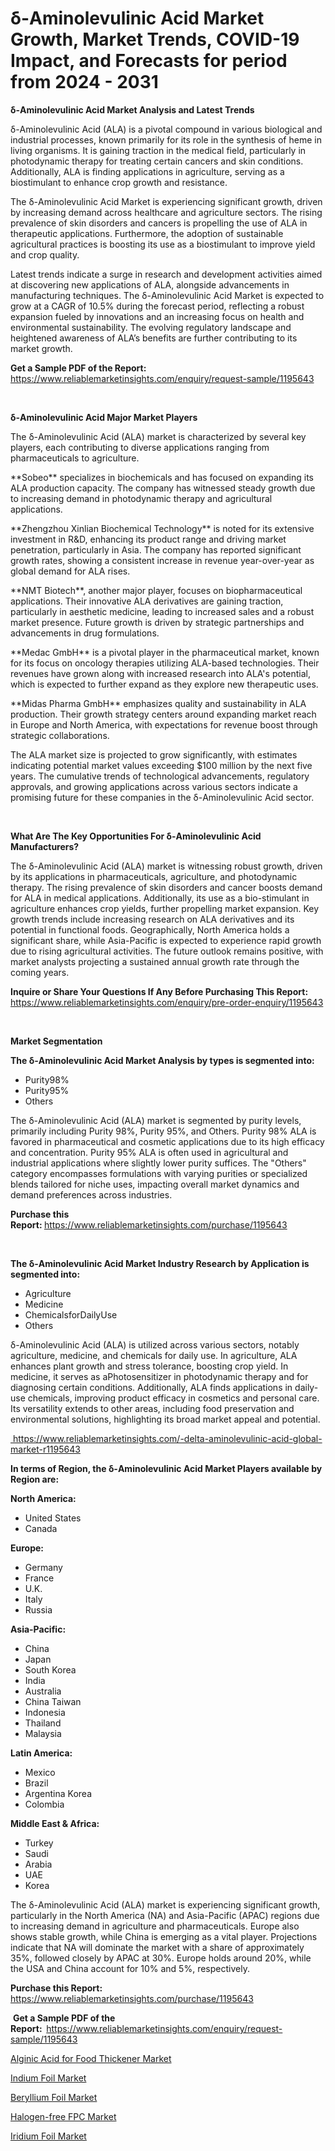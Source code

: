 <p><h1>δ-Aminolevulinic Acid Market Growth, Market Trends, COVID-19 Impact, and Forecasts for period from 2024 - 2031</h1></p><p><strong>δ-Aminolevulinic Acid Market Analysis and Latest Trends</strong></p>
<p><p>δ-Aminolevulinic Acid (ALA) is a pivotal compound in various biological and industrial processes, known primarily for its role in the synthesis of heme in living organisms. It is gaining traction in the medical field, particularly in photodynamic therapy for treating certain cancers and skin conditions. Additionally, ALA is finding applications in agriculture, serving as a biostimulant to enhance crop growth and resistance.</p><p>The δ-Aminolevulinic Acid Market is experiencing significant growth, driven by increasing demand across healthcare and agriculture sectors. The rising prevalence of skin disorders and cancers is propelling the use of ALA in therapeutic applications. Furthermore, the adoption of sustainable agricultural practices is boosting its use as a biostimulant to improve yield and crop quality.</p><p>Latest trends indicate a surge in research and development activities aimed at discovering new applications of ALA, alongside advancements in manufacturing techniques. The δ-Aminolevulinic Acid Market is expected to grow at a CAGR of 10.5% during the forecast period, reflecting a robust expansion fueled by innovations and an increasing focus on health and environmental sustainability. The evolving regulatory landscape and heightened awareness of ALA’s benefits are further contributing to its market growth.</p></p>
<p><strong>Get a Sample PDF of the Report:&nbsp;</strong> <a href="https://www.reliablemarketinsights.com/enquiry/request-sample/1195643?utm_campaign=1512&utm_medium=2&utm_source=Github&utm_content=ia&utm_term=06122024&utm_id=d-aminolevulinic-acid">https://www.reliablemarketinsights.com/enquiry/request-sample/1195643</a></p>
<p>&nbsp;</p>
<p><strong>δ-Aminolevulinic Acid Major Market Players</strong></p>
<p><p>The δ-Aminolevulinic Acid (ALA) market is characterized by several key players, each contributing to diverse applications ranging from pharmaceuticals to agriculture. </p><p>**Sobeo** specializes in biochemicals and has focused on expanding its ALA production capacity. The company has witnessed steady growth due to increasing demand in photodynamic therapy and agricultural applications. </p><p>**Zhengzhou Xinlian Biochemical Technology** is noted for its extensive investment in R&D, enhancing its product range and driving market penetration, particularly in Asia. The company has reported significant growth rates, showing a consistent increase in revenue year-over-year as global demand for ALA rises.</p><p>**NMT Biotech**, another major player, focuses on biopharmaceutical applications. Their innovative ALA derivatives are gaining traction, particularly in aesthetic medicine, leading to increased sales and a robust market presence. Future growth is driven by strategic partnerships and advancements in drug formulations.</p><p>**Medac GmbH** is a pivotal player in the pharmaceutical market, known for its focus on oncology therapies utilizing ALA-based technologies. Their revenues have grown along with increased research into ALA's potential, which is expected to further expand as they explore new therapeutic uses.</p><p>**Midas Pharma GmbH** emphasizes quality and sustainability in ALA production. Their growth strategy centers around expanding market reach in Europe and North America, with expectations for revenue boost through strategic collaborations.</p><p>The ALA market size is projected to grow significantly, with estimates indicating potential market values exceeding $100 million by the next five years. The cumulative trends of technological advancements, regulatory approvals, and growing applications across various sectors indicate a promising future for these companies in the δ-Aminolevulinic Acid sector.</p></p>
<p>&nbsp;</p>
<p><strong>What Are The Key Opportunities For δ-Aminolevulinic Acid Manufacturers?</strong></p>
<p><p>The δ-Aminolevulinic Acid (ALA) market is witnessing robust growth, driven by its applications in pharmaceuticals, agriculture, and photodynamic therapy. The rising prevalence of skin disorders and cancer boosts demand for ALA in medical applications. Additionally, its use as a bio-stimulant in agriculture enhances crop yields, further propelling market expansion. Key growth trends include increasing research on ALA derivatives and its potential in functional foods. Geographically, North America holds a significant share, while Asia-Pacific is expected to experience rapid growth due to rising agricultural activities. The future outlook remains positive, with market analysts projecting a sustained annual growth rate through the coming years.</p></p>
<p><strong>Inquire or Share Your Questions If Any Before Purchasing This Report:</strong> <a href="https://www.reliablemarketinsights.com/enquiry/pre-order-enquiry/1195643?utm_campaign=1512&utm_medium=2&utm_source=Github&utm_content=ia&utm_term=06122024&utm_id=d-aminolevulinic-acid">https://www.reliablemarketinsights.com/enquiry/pre-order-enquiry/1195643</a></p>
<p>&nbsp;</p>
<p><strong>Market Segmentation</strong></p>
<p><strong>The δ-Aminolevulinic Acid Market Analysis by types is segmented into:</strong></p>
<p><ul><li>Purity98%</li><li>Purity95%</li><li>Others</li></ul></p>
<p><p>The δ-Aminolevulinic Acid (ALA) market is segmented by purity levels, primarily including Purity 98%, Purity 95%, and Others. Purity 98% ALA is favored in pharmaceutical and cosmetic applications due to its high efficacy and concentration. Purity 95% ALA is often used in agricultural and industrial applications where slightly lower purity suffices. The "Others" category encompasses formulations with varying purities or specialized blends tailored for niche uses, impacting overall market dynamics and demand preferences across industries.</p></p>
<p><strong>Purchase this Report:&nbsp;</strong><a href="https://www.reliablemarketinsights.com/purchase/1195643?utm_campaign=1512&utm_medium=2&utm_source=Github&utm_content=ia&utm_term=06122024&utm_id=d-aminolevulinic-acid">https://www.reliablemarketinsights.com/purchase/1195643</a></p>
<p>&nbsp;</p>
<p><strong>The δ-Aminolevulinic Acid Market Industry Research by Application is segmented into:</strong></p>
<p><ul><li>Agriculture</li><li>Medicine</li><li>ChemicalsforDailyUse</li><li>Others</li></ul></p>
<p><p>δ-Aminolevulinic Acid (ALA) is utilized across various sectors, notably agriculture, medicine, and chemicals for daily use. In agriculture, ALA enhances plant growth and stress tolerance, boosting crop yield. In medicine, it serves as aPhotosensitizer in photodynamic therapy and for diagnosing certain conditions. Additionally, ALA finds applications in daily-use chemicals, improving product efficacy in cosmetics and personal care. Its versatility extends to other areas, including food preservation and environmental solutions, highlighting its broad market appeal and potential.</p></p>
<p><a href="https://www.reliablemarketinsights.com/-delta-aminolevulinic-acid-global-market-r1195643?utm_campaign=1512&utm_medium=2&utm_source=Github&utm_content=ia&utm_term=06122024&utm_id=d-aminolevulinic-acid">&nbsp;https://www.reliablemarketinsights.com/-delta-aminolevulinic-acid-global-market-r1195643</a></p>
<p><strong>In terms of Region, the δ-Aminolevulinic Acid Market Players available by Region are:</strong></p>
<p>
    <p> <strong> North America: </strong>
        <ul>
            <li>United States</li>
            <li>Canada</li>
        </ul>
        </p> 
    <p> <strong> Europe: </strong>
        <ul>
            <li>Germany</li>
            <li>France</li>
            <li>U.K.</li>
            <li>Italy</li>
            <li>Russia</li>
        </ul>
        </p> 
    <p> <strong> Asia-Pacific: </strong>
        <ul>
            <li>China</li>
            <li>Japan</li>
            <li>South Korea</li>
            <li>India</li>
            <li>Australia</li>
            <li>China Taiwan</li>
            <li>Indonesia</li>
            <li>Thailand</li>
            <li>Malaysia</li>
        </ul>
        </p> 
    <p> <strong> Latin America: </strong>
        <ul>
            <li>Mexico</li>
            <li>Brazil</li>
            <li>Argentina Korea</li>
            <li>Colombia</li>
        </ul>
        </p> 
    <p> <strong> Middle East & Africa: </strong>
        <ul>
            <li>Turkey</li>
            <li>Saudi</li>
            <li>Arabia</li>
            <li>UAE</li>
            <li>Korea</li>
        </ul>
    </p>
    </p>
<p><p>The δ-Aminolevulinic Acid (ALA) market is experiencing significant growth, particularly in the North America (NA) and Asia-Pacific (APAC) regions due to increasing demand in agriculture and pharmaceuticals. Europe also shows stable growth, while China is emerging as a vital player. Projections indicate that NA will dominate the market with a share of approximately 35%, followed closely by APAC at 30%. Europe holds around 20%, while the USA and China account for 10% and 5%, respectively.</p></p>
<p><strong>Purchase this Report: </strong><a href="https://www.reliablemarketinsights.com/purchase/1195643?utm_campaign=1512&utm_medium=2&utm_source=Github&utm_content=ia&utm_term=06122024&utm_id=d-aminolevulinic-acid">https://www.reliablemarketinsights.com/purchase/1195643</a></p>
<p>&nbsp;<strong>Get a Sample PDF of the Report:&nbsp;&nbsp;</strong><a href="https://www.reliablemarketinsights.com/enquiry/request-sample/1195643?utm_campaign=1512&utm_medium=2&utm_source=Github&utm_content=ia&utm_term=06122024&utm_id=d-aminolevulinic-acid">https://www.reliablemarketinsights.com/enquiry/request-sample/1195643</a></p>
<p><strong></strong></p>
<p><p><a href="https://issuu.com/reportprime-2/docs/alginic-acid-for-food-thickener-market-size-2030.p?utm_campaign=1512&utm_medium=2&utm_source=Github&utm_content=ia&utm_term=06122024&utm_id=d-aminolevulinic-acid">Alginic Acid for Food Thickener Market</a></p><p><a href="https://www.linkedin.com/pulse/compreh-proposis-fbaif?utm_campaign=1512&utm_medium=2&utm_source=Github&utm_content=ia&utm_term=06122024&utm_id=d-aminolevulinic-acid">Indium Foil Market</a></p><p><a href="https://www.linkedin.com/pulse/detailed-beryllium-foil-market-report-analysis-from-2024-2031-nadxf?utm_campaign=1512&utm_medium=2&utm_source=Github&utm_content=ia&utm_term=06122024&utm_id=d-aminolevulinic-acid">Beryllium Foil Market</a></p><p><a href="https://issuu.com/reportprime-2/docs/halogen-free-fpc-market-size-2030.pptx?utm_campaign=1512&utm_medium=2&utm_source=Github&utm_content=ia&utm_term=06122024&utm_id=d-aminolevulinic-acid">Halogen-free FPC Market</a></p><p><a href="https://www.linkedin.com/pulse/iridium-foil-market-outlook-current-assessment-future-xdzqf?utm_campaign=1512&utm_medium=2&utm_source=Github&utm_content=ia&utm_term=06122024&utm_id=d-aminolevulinic-acid">Iridium Foil Market</a></p></p>
